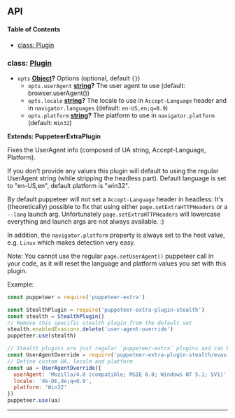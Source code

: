 ## API

<!-- Generated by documentation.js. Update this documentation by updating the source code. -->

#### Table of Contents

- [class: Plugin](#class-plugin)

### class: [Plugin](https://github.com/berstend/puppeteer-extra/blob/8470567a4ea8fe0eb677d16e6b32e817a3ea726c/packages/puppeteer-extra-plugin-stealth/evasions/user-agent-override/index.js#L41-L77)

- `opts` **[Object](https://developer.mozilla.org/docs/Web/JavaScript/Reference/Global_Objects/Object)?** Options (optional, default `{}`)
  - `opts.userAgent` **[string](https://developer.mozilla.org/docs/Web/JavaScript/Reference/Global_Objects/String)?** The user agent to use (default: browser.userAgent())
  - `opts.locale` **[string](https://developer.mozilla.org/docs/Web/JavaScript/Reference/Global_Objects/String)?** The locale to use in `Accept-Language` header and in `navigator.languages` (default: `en-US,en;q=0.9`)
  - `opts.platform` **[string](https://developer.mozilla.org/docs/Web/JavaScript/Reference/Global_Objects/String)?** The platform to use in `navigator.platform` (default: `Win32`)

**Extends: PuppeteerExtraPlugin**

Fixes the UserAgent info (composed of UA string, Accept-Language, Platform).

If you don't provide any values this plugin will default to using the regular UserAgent string (while stripping the headless part).
Default language is set to "en-US,en", default platform is "win32".

By default puppeteer will not set a `Accept-Language` header in headless:
It's (theoretically) possible to fix that using either `page.setExtraHTTPHeaders` or a `--lang` launch arg.
Unfortunately `page.setExtraHTTPHeaders` will lowercase everything and launch args are not always available. :)

In addition, the `navigator.platform` property is always set to the host value, e.g. `Linux` which makes detection very easy.

Note: You cannot use the regular `page.setUserAgent()` puppeteer call in your code,
as it will reset the language and platform values you set with this plugin.

Example:

```javascript
const puppeteer = require('puppeteer-extra')

const StealthPlugin = require('puppeteer-extra-plugin-stealth')
const stealth = StealthPlugin()
// Remove this specific stealth plugin from the default set
stealth.enabledEvasions.delete('user-agent-override')
puppeteer.use(stealth)

// Stealth plugins are just regular `puppeteer-extra` plugins and can be added as such
const UserAgentOverride = require('puppeteer-extra-plugin-stealth/evasions/user-agent-override')
// Define custom UA, locale and platform
const ua = UserAgentOverride({
  userAgent: 'Mozilla/4.0 (compatible; MSIE 6.0; Windows NT 5.1; SV1)',
  locale: 'de-DE,de;q=0.9',
  platform: 'Win32'
})
puppeteer.use(ua)
```

---
